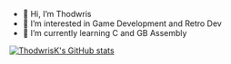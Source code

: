 - 👋 Hi, I’m Thodwris
- 👀 I’m interested in Game Development and Retro Dev
- 🌱 I’m currently learning C and GB Assembly

<!--
[![ThodwrisK's GitHub stats](https://github-readme-stats-ruby-one.vercel.app/api?username=ThodwrisK)](https://github.com/anuraghazra/github-readme-stats)
-->
[![ThodwrisK's GitHub stats](https://github-readme-stats.vercel.app/api?username=ThodwrisK)](https://github.com/anuraghazra/github-readme-stats)
<!--- - 💞️ I’m looking to collaborate on ...
- 📫 How to reach me ...
--->

<!---
ThodwrisK/ThodwrisK is a ✨ special ✨ repository because its `README.md` (this file) appears on your GitHub profile.
You can click the Preview link to take a look at your changes.
--->
